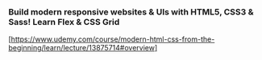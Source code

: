 ### Build modern responsive websites & UIs with HTML5, CSS3 & Sass! Learn Flex & CSS Grid

[https://www.udemy.com/course/modern-html-css-from-the-beginning/learn/lecture/13875714#overview]
